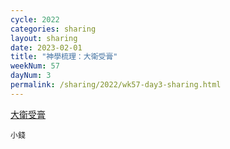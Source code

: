 ```yaml
---
cycle: 2022
categories: sharing
layout: sharing
date: 2023-02-01
title: "神學梳理：大衛受膏"
weekNum: 57
dayNum: 3
permalink: /sharing/2022/wk57-day3-sharing.html
---
```


[大衛受膏](https://eccseattle.github.io/media/sharing/2022/wk057/2023-02-01-bin.m4a)

`小錢`

